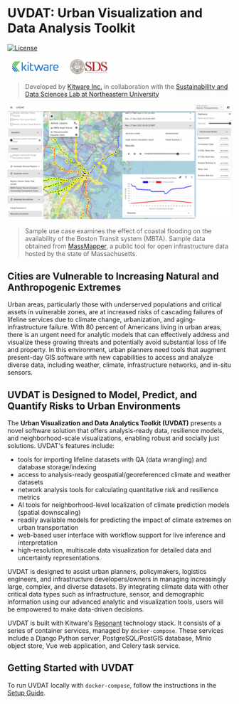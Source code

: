 # UVDAT: Urban Visualization and Data Analysis Toolkit
[![License][apache-license-image]][license-link]

<p float="left">
<img style="display: inline-block;" src="kitware.svg" alt="Kitware Logo" width="125">
<img style="display: inline-block;" src="sds_lab.png" alt="NEU SDS Lab Logo" width="100">
</p>

> Developed by [Kitware Inc.][kitware-link] in collaboration with the [Sustainability and Data Sciences Lab at Northeastern University][sds-lab-link]

![](uvdat_screenshot.png)
<!-- ![](uvdat_flow.jpg) -->

> Sample use case examines the effect of coastal flooding on the availability of the Boston Transit system (MBTA). Sample data obtained from [MassMapper][mass-mapper-link], a public tool for open infrastructure data hosted by the state of Massachusetts.

## Cities are Vulnerable to Increasing Natural and Anthropogenic Extremes

Urban areas, particularly those with underserved populations and critical assets in vulnerable zones, are at increased risks of cascading failures of lifeline services due to climate change, urbanization, and aging-infrastructure failure. With 80 percent of Americans living in urban areas, there is an urgent need for analytic models that can effectively address and visualize these growing threats and potentially avoid substantial loss of life and property. In this environment, urban planners need tools that augment present-day GIS software with new capabilities to access and analyze diverse data, including weather, climate, infrastructure networks, and in-situ sensors.

## UVDAT is Designed to Model, Predict, and Quantify Risks to Urban Environments

The **Urban Visualization and Data Analytics Toolkit (UVDAT)** presents a novel software solution that offers analysis-ready data, resilience models, and neighborhood-scale visualizations, enabling robust and socially just solutions. UVDAT's features include:

* tools for importing lifeline datasets with QA (data wrangling) and database storage/indexing
* access to analysis-ready geospatial/georeferenced climate and weather datasets
* network analysis tools for calculating quantitative risk and resilience metrics
* AI tools for neighborhood-level localization of climate prediction models (spatial downscaling)
* readily available models for predicting the impact of climate extremes on urban transportation
* web-based user interface with workflow support for live inference and interpretation
* high-resolution, multiscale data visualization for detailed data and uncertainty representations.

UVDAT is designed to assist urban planners, policymakers, logistics engineers, and infrastructure developers/owners in managing increasingly large, complex, and diverse datasets. By integrating climate data with other critical data types such as infrastructure, sensor, and demographic information using our advanced analytic and visualization tools, users will be empowered to make data-driven decisions.

UVDAT is built with Kitware's [Resonant][girder-4-cookiecutter-link] technology stack. It consists of a series of container services, managed by `docker-compose`. These services include a Django Python server, PostgreSQL/PostGIS database, Minio object store, Vue web application, and Celery task service.

## Getting Started with UVDAT
To run UVDAT locally with `docker-compose`, follow the instructions in the [Setup Guide](setup.md).


[apache-license-image]: https://img.shields.io/badge/license-Apache%202-blue.svg
[license-link]: https://raw.githubusercontent.com/OpenGeoscience/uvdat/master/LICENSE
[kitware-link]: https://kitware.com
[sds-lab-link]: https://sdslab.io
[mass-mapper-link]: https://maps.massgis.digital.mass.gov/MassMapper/MassMapper.html
[girder-4-cookiecutter-link]: https://github.com/girder/cookiecutter-girder-4
